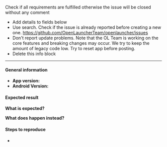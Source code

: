Check if all requirements are fulfilled otherwise the issue will be closed without any comment

  * Add details to fields  below
  * Use search. Check if the issue is already reported before creating a new one. 
    https://github.com/OpenLauncherTeam/openlauncher/issues
  * Don't report update problems. Note that the OL Team is working on the core features and breaking changes may occur. We try to keep the amount of legacy code low. Try to reset app before posting.
  * Delete this info block
-----------------------------

#### General information

* **App version:**
* **Android Version:**

#### Expected result
**What is expected?** 

**What does happen instead?**

<!--
Screenshots can be uploaded by drag&drop. Apply resizing:
`<img width="30%" height="30%" src="https://cloud.githubusercontent.com/assets/67..b55.jpg">`

Logcat: `adb logcat -s com.benny.openlauncher`
-->


#### Steps to reproduce
*
